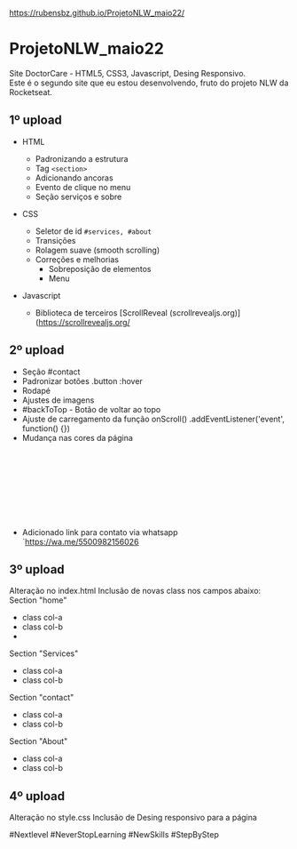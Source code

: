 https://rubensbz.github.io/ProjetoNLW_maio22/

# ProjetoNLW_maio22
Site DoctorCare - HTML5, CSS3, Javascript, Desing Responsivo. 
<br>Este é o segundo site que eu estou desenvolvendo, fruto do projeto NLW da Rocketseat.

  
  
 1º upload 
 ------------------------------------------------------- 
  - HTML
    - Padronizando a estrutura
    - Tag `<section>`
    - Adicionando ancoras
    - Evento de clique no menu
    - Seção serviços e sobre
- CSS
    - Seletor de id `#services, #about`
    - Transições
    - Rolagem suave (smooth scrolling)
    - Correções e melhorias
        - Sobreposição de elementos
        - Menu
 
- Javascript
    - Biblioteca de terceiros
    [ScrollReveal (scrollrevealjs.org)](https://scrollrevealjs.org/
  

      
 2º upload 
 -------------------------------------------------------   
- Seção #contact
- Padronizar botões .button
      :hover
- Rodapé <footer>
- Ajustes de imagens
- #backToTop - Botão de voltar ao topo
- Ajuste de carregamento da função onScroll()
      .addEventListener('event', function() {})
- Mudança nas cores da página
    <svg>
    fill
    stroke
- Adicionado link para contato via whatsapp `https://wa.me/5500982156026
      
      
3º upload 
 -------------------------------------------------------   
Alteração no index.html
Inclusão de novas class nos campos abaixo:
Section "home"
  - class col-a
  - class col-b
  - 
 Section "Services"
  - class col-a
  - class col-b
 
Section "contact"
  - class col-a
  - class col-b
  
Section "About"
  - class col-a
  - class col-b

 4º upload 
 -------------------------------------------------------   
Alteração no style.css
Inclusão de Desing responsivo para a página


  
  
  
  
  
  
#Nextlevel #NeverStopLearning #NewSkills #StepByStep
